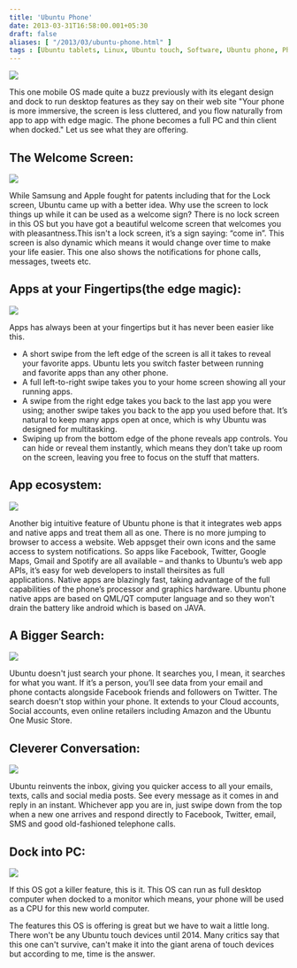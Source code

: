 ```yaml
---
title: 'Ubuntu Phone'
date: 2013-03-31T16:58:00.001+05:30
draft: false
aliases: [ "/2013/03/ubuntu-phone.html" ]
tags : [Ubuntu tablets, Linux, Ubuntu touch, Software, Ubuntu phone, Phone, smartphone, Mobile, Technology]
---
```


[![](http://2.bp.blogspot.com/-zEATfTD9EfQ/UVgNZABBrOI/AAAAAAAAAd4/vi0fdrb1imM/s1600/ubphon.jpg)](http://2.bp.blogspot.com/-zEATfTD9EfQ/UVgNZABBrOI/AAAAAAAAAd4/vi0fdrb1imM/s1600/ubphon.jpg)

This one mobile OS made quite a buzz previously with its elegant design and dock to run desktop features as they say on their web site "Your phone is more immersive, the screen is less cluttered, and you flow naturally from app to app with edge magic. The phone becomes a full PC and thin client when docked." Let us see what they are offering.  
  

> 

  

The Welcome Screen:
-------------------

[![](http://4.bp.blogspot.com/-FJ3uE7DSjnI/UVgS2sstRJI/AAAAAAAAAeY/XTtRN7paiNA/s1600/ubuntu-phone-os-3.jpg)](http://4.bp.blogspot.com/-FJ3uE7DSjnI/UVgS2sstRJI/AAAAAAAAAeY/XTtRN7paiNA/s1600/ubuntu-phone-os-3.jpg)

  

While Samsung and Apple fought for patents including that for the Lock screen, Ubuntu came up with a better idea. Why use the screen to lock things up while it can be used as a welcome sign? There is no lock screen in this OS but you have got a beautiful welcome screen that welcomes you with pleasantness.This isn't a lock screen, it’s a sign saying: “come in”. This screen is also dynamic which means it would change over time to make your life easier. This one also shows the notifications for phone calls, messages, tweets etc.

  

Apps at your Fingertips(the edge magic):
----------------------------------------

[![](http://3.bp.blogspot.com/-zmv83e0QMzY/UVgPtlTUTDI/AAAAAAAAAeI/tNL5cdCHapU/s1600/ubuntu-mobile-multitasking-550x484.jpg)](http://3.bp.blogspot.com/-zmv83e0QMzY/UVgPtlTUTDI/AAAAAAAAAeI/tNL5cdCHapU/s1600/ubuntu-mobile-multitasking-550x484.jpg)

  

Apps has always been at your fingertips but it has never been easier like this.

  
  

*   A short swipe from the left edge of the screen is all it takes to reveal your favorite apps. Ubuntu lets you switch faster between running and favorite apps than any other phone.
*   A full left-to-right swipe takes you to your home screen showing all your running apps.
*   A swipe from the right edge takes you back to the last app you were using; another swipe takes you back to the app you used before that. It’s natural to keep many apps open at once, which is why Ubuntu was designed for multitasking.
*   Swiping up from the bottom edge of the phone reveals app controls. You can hide or reveal them instantly, which means they don’t take up room on the screen, leaving you free to focus on the stuff that matters.

  

App ecosystem:
--------------

[![](http://2.bp.blogspot.com/-WvCbFTXJrVE/UVgVPRV6a-I/AAAAAAAAAek/qgtZunwgw24/s1600/App-dev-tablet-GoMobile.png)](http://2.bp.blogspot.com/-WvCbFTXJrVE/UVgVPRV6a-I/AAAAAAAAAek/qgtZunwgw24/s1600/App-dev-tablet-GoMobile.png)

  

Another big intuitive feature of Ubuntu phone is that it integrates web apps and native apps and treat them all as one. There is no more jumping to browser to access a website. Web appsget their own icons and the same access to system notifications. So apps like Facebook, Twitter, Google Maps, Gmail and Spotify are all available – and thanks to Ubuntu’s web app APIs, it’s easy for web developers to install theirsites as full applications. Native apps are blazingly fast, taking advantage of the full capabilities of the phone’s processor and graphics hardware. Ubuntu phone native apps are based on QML/QT computer language and so they won't drain the battery like android which is based on JAVA.

  

A Bigger Search:
----------------

[![](http://4.bp.blogspot.com/-d-BwG8vSdNE/UVgYJ8hg8bI/AAAAAAAAAe0/73aVL8cR0aw/s1600/it_photo_188224_52.jpg)](http://4.bp.blogspot.com/-d-BwG8vSdNE/UVgYJ8hg8bI/AAAAAAAAAe0/73aVL8cR0aw/s1600/it_photo_188224_52.jpg)

  

  

Ubuntu doesn't just search your phone. It searches you, I mean, it searches for what you want. If it’s a person, you’ll see data from your email and phone contacts alongside Facebook friends and followers on Twitter. The search doesn't stop within your phone. It extends to your Cloud accounts, Social accounts, even online retailers including Amazon and the Ubuntu One Music Store.  

  

Cleverer Conversation:
----------------------

[![](http://1.bp.blogspot.com/-poRhnrZEUX4/UVgZ7MOnKsI/AAAAAAAAAfE/qIUgCFzYI9E/s1600/1671742-inline-inline-ubuntu-101.jpg)](http://1.bp.blogspot.com/-poRhnrZEUX4/UVgZ7MOnKsI/AAAAAAAAAfE/qIUgCFzYI9E/s1600/1671742-inline-inline-ubuntu-101.jpg)

  

  

Ubuntu reinvents the inbox, giving you quicker access to all your emails, texts, calls and social media posts. See every message as it comes in and reply in an instant. Whichever app you are in, just swipe down from the top when a new one arrives and respond directly to Facebook, Twitter, email, SMS and good old-fashioned telephone calls. 

  

Dock into PC:
-------------

[![](http://4.bp.blogspot.com/-xbd2pOM76kg/UVgcUsqkx_I/AAAAAAAAAfU/eJASEgivrxM/s1600/converged-device-440x267.jpg)](http://4.bp.blogspot.com/-xbd2pOM76kg/UVgcUsqkx_I/AAAAAAAAAfU/eJASEgivrxM/s1600/converged-device-440x267.jpg)

  

If this OS got a killer feature, this is it. This OS can run as full desktop computer when docked to a monitor which means, your phone will be used as a CPU for this new world computer.

  

  

The features this OS is offering is great but we have to wait a little long. There won't be any Ubuntu touch devices until 2014. Many critics say that this one can't survive, can't make it into the giant arena of touch devices but according to me, time is the answer.